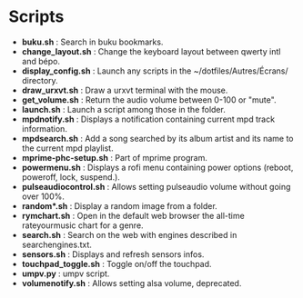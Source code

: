 # Scripts

* **buku.sh** : Search in buku bookmarks.
* **change_layout.sh** : Change the keyboard layout between qwerty intl and bépo.
* **display_config.sh** : Launch any scripts in the ~/dotfiles/Autres/Écrans/ directory.
* **draw_urxvt.sh** : Draw a urxvt terminal with the mouse.
* **get_volume.sh** : Return the audio volume between 0-100 or "mute".
* **launch.sh** : Launch a script among those in the folder.
* **mpdnotify.sh** : Displays a notification containing current mpd track information.
* **mpdsearch.sh** : Add a song searched by its album artist and its name to
    the current mpd playlist.
* **mprime-phc-setup.sh** : Part of mprime program.
* **powermenu.sh** : Displays a rofi menu containing power options (reboot, poweroff, lock, suspend.).
* **pulseaudiocontrol.sh** : Allows setting pulseaudio volume without going over 100%.
* **random\*.sh** : Display a random image from a folder.
* **rymchart.sh** : Open in the default web browser the all-time rateyourmusic
    chart for a genre.
* **search.sh** : Search on the web with engines described in searchengines.txt.
* **sensors.sh** : Displays and refresh sensors infos.
* **touchpad_toggle.sh** : Toggle on/off the touchpad.
* **umpv.py** : umpv script.
* **volumenotify.sh** : Allows setting alsa volume, deprecated.
